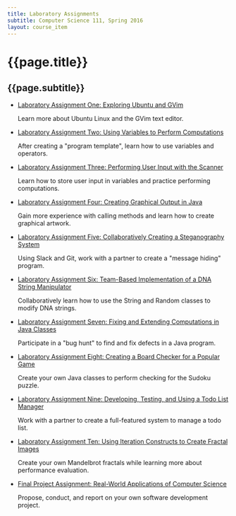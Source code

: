 ```yaml
---
title: Laboratory Assignments
subtitle: Computer Science 111, Spring 2016
layout: course_item
---
```


# {{page.title}}
## {{page.subtitle}}

<ul>

<li><a href="{{site.baseurl}}teaching/cs111S2016/provide/labs/lab1/cs111S2016_lab01.pdf">Laboratory Assignment One: Exploring Ubuntu and GVim</a> <p>Learn more about Ubuntu Linux and the GVim text editor.</p></li>

<li><a href="{{site.baseurl}}teaching/cs111S2016/provide/labs/lab2/cs111S2016_lab02.pdf">Laboratory Assignment Two: Using Variables to Perform Computations</a> <p>After creating a "program template", learn how to use variables and operators.</p></li>

<li><a href="{{site.baseurl}}teaching/cs111S2016/provide/labs/lab3/cs111S2016_lab03.pdf">Laboratory Assignment Three: Performing User Input with the Scanner</a> <p>Learn how to store user input in variables and practice performing computations.</p></li>

<li><a href="{{site.baseurl}}teaching/cs111S2016/provide/labs/lab4/cs111S2016_lab04.pdf">Laboratory Assignment Four: Creating Graphical Output in Java</a> <p>Gain more experience with calling methods and learn how to create graphical artwork.</p></li>

<li><a href="{{site.baseurl}}teaching/cs111S2016/provide/labs/lab5/cs111S2016_lab05.pdf">Laboratory Assignment Five: Collaboratively Creating a Steganography System</a> <p>Using Slack and Git, work with a partner to create a "message hiding" program.</p></li>

<li><a href="{{site.baseurl}}teaching/cs111S2016/provide/labs/lab6/cs111S2016_lab06.pdf">Laboratory Assignment Six: Team-Based Implementation of a DNA String Manipulator</a> <p>Collaboratively learn how to use the String and Random classes to modify DNA strings.</p></li>

<li><a href="{{site.baseurl}}teaching/cs111S2016/provide/labs/lab7/cs111S2016_lab07.pdf">Laboratory Assignment Seven: Fixing and Extending Computations in Java Classes</a> <p>Participate in a "bug hunt" to find and fix defects in a Java program.</p></li>

<li><a href="{{site.baseurl}}teaching/cs111S2016/provide/labs/lab8/cs111S2016_lab08.pdf">Laboratory Assignment Eight:
Creating a Board Checker for a Popular Game</a> <p>Create your own Java classes to perform checking for the Sudoku
puzzle.</p></li>

<li><a href="{{site.baseurl}}teaching/cs111S2016/provide/labs/lab9/cs111S2016_lab09.pdf">Laboratory Assignment Nine: Developing, Testing, and Using a Todo List Manager</a> <p>Work with a partner to create a full-featured system to manage a todo list.</p></li>

<li><a href="{{site.baseurl}}teaching/cs111S2016/provide/labs/lab10/cs111S2016_lab10.pdf">Laboratory Assignment Ten: Using Iteration Constructs to Create Fractal Images</a> <p>Create your own Mandelbrot fractals while learning more about performance evaluation.</p></li>

<li><a href="{{site.baseurl}}teaching/cs111S2016/provide/labs/labfp/cs111S2016_fp.pdf">Final Project Assignment: Real-World Applications of Computer Science</a> <p>Propose, conduct, and report on your own software development project.</p></li>

</ul>
